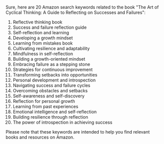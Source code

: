 Sure, here are 20 Amazon search keywords related to the book "The Art of Cyclical Thinking: A Guide to Reflecting on Successes and Failures":

1. Reflective thinking book
2. Success and failure reflection guide
3. Self-reflection and learning
4. Developing a growth mindset
5. Learning from mistakes book
6. Cultivating resilience and adaptability
7. Mindfulness in self-reflection
8. Building a growth-oriented mindset
9. Embracing failure as a stepping stone
10. Strategies for continuous improvement
11. Transforming setbacks into opportunities
12. Personal development and introspection
13. Navigating success and failure cycles
14. Overcoming obstacles and setbacks
15. Self-awareness and self-discovery
16. Reflection for personal growth
17. Learning from past experiences
18. Emotional intelligence and self-reflection
19. Building resilience through reflection
20. The power of introspection in achieving success

Please note that these keywords are intended to help you find relevant books and resources on Amazon.

